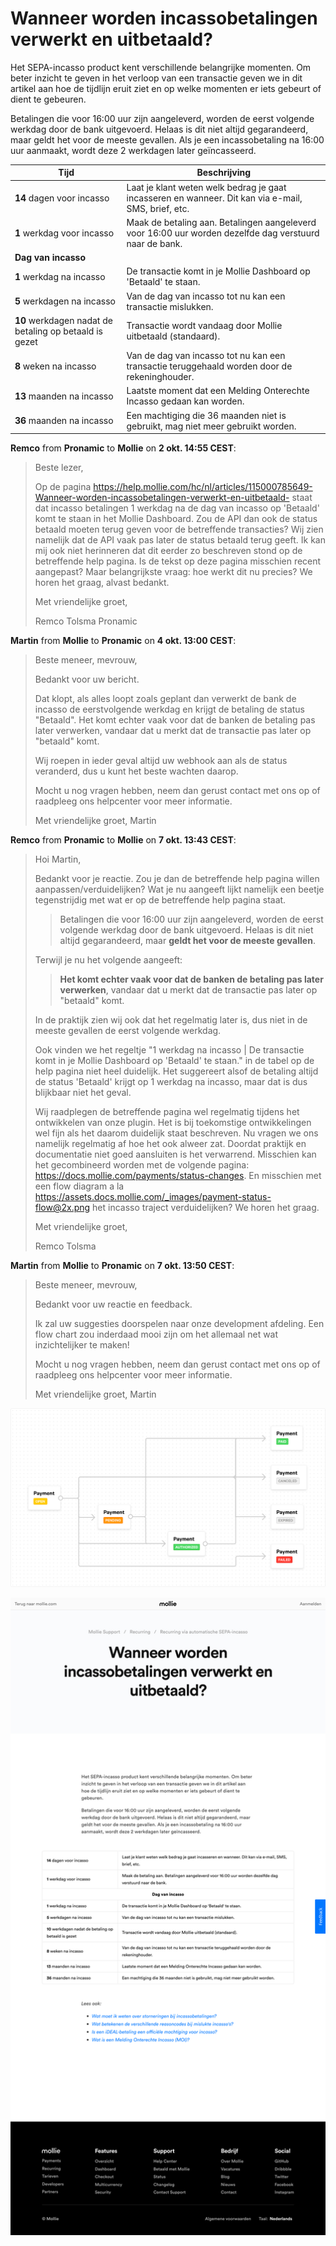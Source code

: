 # Wanneer worden incassobetalingen verwerkt en uitbetaald?

Het SEPA-incasso product kent verschillende belangrijke momenten. Om beter inzicht te geven in het verloop van een transactie geven we in dit artikel aan hoe de tijdlijn eruit ziet en op welke momenten er iets gebeurt of dient te gebeuren.

Betalingen die voor 16:00 uur zijn aangeleverd, worden de eerst volgende werkdag door de bank uitgevoerd. Helaas is dit niet altijd gegarandeerd, maar geldt het voor de meeste gevallen. Als je een incassobetaling na 16:00 uur aanmaakt, wordt deze 2 werkdagen later geïncasseerd.

| Tijd                                                   | Beschrijving                                                                                            |
| ------------------------------------------------------ | ------------------------------------------------------------------------------------------------------- |
| **14** dagen voor incasso                              | Laat je klant weten welk bedrag je gaat incasseren en wanneer. Dit kan via e-mail, SMS, brief, etc.     |
| **1** werkdag voor incasso                             | Maak de betaling aan. Betalingen aangeleverd voor 16:00 uur worden dezelfde dag verstuurd naar de bank. |
| **Dag van incasso**                                                                                                                                              |
| **1** werkdag na incasso                               | De transactie komt in je Mollie Dashboard op 'Betaald' te staan.                                        |
| **5** werkdagen na incasso                             | Van de dag van incasso tot nu kan een transactie mislukken.                                             |
| **10** werkdagen nadat de betaling op betaald is gezet | Transactie wordt vandaag door Mollie uitbetaald (standaard).                                            |
| **8** weken na incasso                                 | Van de dag van incasso tot nu kan een transactie teruggehaald worden door de rekeninghouder.            |
| **13** maanden na incasso                              | Laatste moment dat een Melding Onterechte Incasso gedaan kan worden.                                    |
| **36** maanden na incasso                              | Een machtiging die 36 maanden niet is gebruikt, mag niet meer gebruikt worden.                          |

**Remco** from **Pronamic** to **Mollie** on **2 okt. 14:55 CEST**:

> Beste lezer,
> 
> Op de pagina https://help.mollie.com/hc/nl/articles/115000785649-Wanneer-worden-incassobetalingen-verwerkt-en-uitbetaald- staat dat incasso betalingen 1 werkdag na de dag van incasso op 'Betaald' komt te staan in het Mollie Dashboard. Zou de API dan ook de status betaald moeten terug geven voor de betreffende transacties? Wij zien namelijk dat de API vaak pas later de status betaald terug geeft. Ik kan mij ook niet herinneren dat dit eerder zo beschreven stond op de betreffende help pagina. Is de tekst op deze pagina misschien recent aangepast? Maar belangrijkste vraag: hoe werkt dit nu precies? We horen het graag, alvast bedankt.
> 
> Met vriendelijke groet,
> 
> Remco Tolsma
> Pronamic

**Martin** from **Mollie** to **Pronamic** on **4 okt. 13:00 CEST**:

> Beste meneer, mevrouw,
> 
> Bedankt voor uw bericht.
> 
> Dat klopt, als alles loopt zoals geplant dan verwerkt de bank de incasso de eerstvolgende werkdag en krijgt de betaling de status "Betaald". Het komt echter vaak voor dat de banken de betaling pas later verwerken, vandaar dat u merkt dat de transactie pas later op "betaald" komt.
> 
> Wij roepen in ieder geval altijd uw webhook aan als de status veranderd, dus u kunt het beste wachten daarop.
> 
> Mocht u nog vragen hebben, neem dan gerust contact met ons op of raadpleeg ons helpcenter voor meer informatie.
> 
> Met vriendelijke groet,
> Martin

**Remco** from **Pronamic** to **Mollie** on **7 okt. 13:43 CEST**:

> Hoi Martin,
> 
> Bedankt voor je reactie. Zou je dan de betreffende help pagina willen aanpassen/verduidelijken? Wat je nu aangeeft lijkt namelijk een beetje tegenstrijdig met wat er op de betreffende help pagina staat.
> 
> > Betalingen die voor 16:00 uur zijn aangeleverd, worden de eerst volgende werkdag door de bank uitgevoerd. Helaas is dit niet altijd gegarandeerd, maar **geldt het voor de meeste gevallen**.
> 
> Terwijl je nu het volgende aangeeft:
> 
> > **Het komt echter vaak voor dat de banken de betaling pas later verwerken**, vandaar dat u merkt dat de transactie pas later op "betaald" komt.
> 
> In de praktijk zien wij ook dat het regelmatig later is, dus niet in de meeste gevallen de eerst volgende werkdag.
> 
> Ook vinden we het regeltje "1 werkdag na incasso | De transactie komt in je Mollie Dashboard op 'Betaald' te staan." in de tabel op de help pagina niet heel duidelijk. Het suggereert alsof de betaling altijd de status 'Betaald' krijgt op 1 werkdag na incasso, maar dat is dus blijkbaar niet het geval.
> 
> Wij raadplegen de betreffende pagina wel regelmatig tijdens het ontwikkelen van onze plugin. Het is bij toekomstige ontwikkelingen wel fijn als het daarom duidelijk staat beschreven. Nu vragen we ons namelijk regelmatig af hoe het ook alweer zat. Doordat praktijk en documentatie niet goed aansluiten is het verwarrend. Misschien kan het gecombineerd worden met de volgende pagina: https://docs.mollie.com/payments/status-changes. En misschien met een flow diagram a la https://assets.docs.mollie.com/_images/payment-status-flow@2x.png het incasso traject verduidelijken? We horen het graag.
> 
> Met vriendelijke groet,
> 
> Remco Tolsma

**Martin** from **Mollie** to **Pronamic** on **7 okt. 13:50 CEST**:

> Beste meneer, mevrouw,
> 
> Bedankt voor uw reactie en feedback.
> 
> Ik zal uw suggesties doorspelen naar onze development afdeling. Een flow chart zou inderdaad mooi zijn om het allemaal net wat inzichtelijker te maken!
> 
> Mocht u nog vragen hebben, neem dan gerust contact met ons op of raadpleeg ons helpcenter voor meer informatie.
> 
> Met vriendelijke groet,
> Martin

![Mollie - Payment status flow](payment-status-flow@2x.png)

![Mollie - Wanneer worden incassobetalingen verwerkt en uitbetaald?](Wanneer-worden-incassobetalingen-verwerkt-en-uitbetaald.png)
